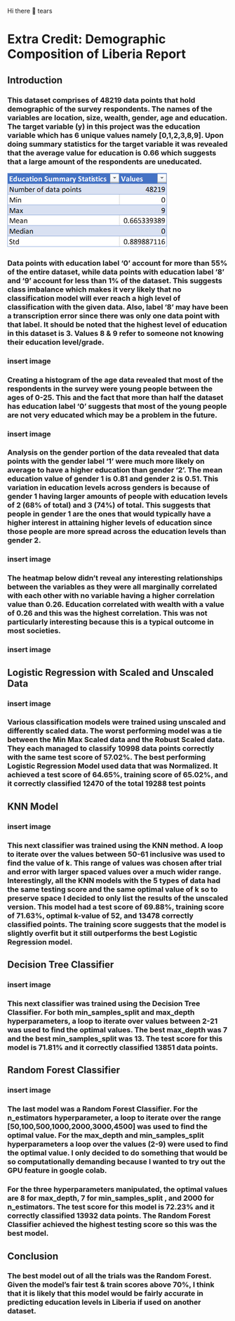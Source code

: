 Hi there 👋
tears

# Extra Credit: Demographic Composition of Liberia Report

## Introduction

### This dataset comprises of 48219 data points that hold demographic of the survey respondents. The names of the variables are location, size, wealth, gender, age and education. The target variable (y) in this project was the education variable which has 6 unique values namely [0,1,2,3,8,9]. Upon doing summary statistics for the target variable it was revealed that the average value for education is 0.66 which suggests that a large amount of the respondents are uneducated. 

![](Picture1.png)

### Data points with education label ‘0’ account for more than 55% of the entire dataset, while data points with education label ‘8’ and ‘9’ account for less than 1% of the dataset. This suggests class imbalance which makes it very likely that no classification model will ever reach a high level of classification with the given data. Also, label ‘8’ may have been a transcription error since there was only one data point with that label. It should be noted that the highest level of education in this dataset is 3. Values 8 & 9 refer to someone not knowing their education level/grade.

### insert image

### Creating a histogram of the age data revealed that most of the respondents in the survey were young people between the ages of 0-25. This and the fact that more than half the dataset has education label ‘0’ suggests that most of the young people are not very educated which may be a problem in the future.

### insert image

### Analysis on the gender portion of the data revealed that data points with the gender label ‘1’ were much more likely on average to have a higher education than gender ‘2’. The mean education value of gender 1 is 0.81 and gender 2 is 0.51. This variation in education levels across genders is because of gender 1 having larger amounts of people with education levels of 2 (68% of total) and 3 (74%) of total. This suggests that people in gender 1 are the ones that would typically have a higher interest in attaining higher levels of education since those people are more spread across the education levels than gender 2.

### insert image

### The heatmap below didn’t reveal any interesting relationships between the variables as they were all marginally correlated with each other with no variable having a higher correlation value than 0.26. Education correlated with wealth with a value of 0.26 and this was the highest correlation. This was not particularly interesting because this is a typical outcome in most societies.

### insert image

## Logistic Regression with Scaled and Unscaled Data
### insert image
### Various classification models were trained using unscaled and differently scaled data. The worst performing model was a tie between the Min Max Scaled data and the Robust Scaled data. They each managed to classify 10998 data points correctly with the same test score of 57.02%. The best performing Logistic Regression Model used data that was Normalized. It achieved a test score of 64.65%, training score of 65.02%, and it correctly classified 12470 of the total 19288 test points

## KNN Model
### insert image
### This next classifier was trained using the KNN method. A loop to iterate over the values between 50-61 inclusive was used to find the value of k. This range of values was chosen after trial and error with larger spaced values over a much wider range. Interestingly, all the KNN models with the 5 types of data had the same testing score and the same optimal value of k so to preserve space I decided to only list the results of the unscaled version. This model had a test score  of 69.88%, training score of 71.63%, optimal k-value of 52, and 13478 correctly classified points. The training score suggests that the model is slightly overfit but it still outperforms the best Logistic Regression model.

## Decision Tree Classifier
### insert image
### This next classifier was trained using the Decision Tree Classifier. For both min_samples_split and max_depth hyperparameters, a loop to iterate over values between 2-21 was used to find the optimal values. The best max_depth was 7 and the best min_samples_split was 13. The test score for this model is 71.81% and it correctly classified 13851 data points.

## Random Forest Classifier
### insert image
### The last model was a Random Forest Classifier. For the n_estimators hyperparameter, a loop to iterate over the range [50,100,500,1000,2000,3000,4500] was used to find the optimal value. For the max_depth and min_samples_split hyperparameters a loop over the values (2-9) were used to find the optimal value. I only decided to do something that would be so computationally demanding because I wanted to try out the GPU feature in google colab. 
### For the three hyperparameters manipulated, the optimal values are 8 for max_depth, 7 for min_samples_split , and 2000 for n_estimators. The test score for this model is 72.23% and it correctly classified 13932 data points. The Random Forest Classifier achieved the highest testing score so this was the best model. 


## Conclusion
### The best model out of all the trials was the Random Forest. Given the model’s fair test & train scores above 70%, I think that it is likely that this model would be fairly accurate in predicting education levels in Liberia if used on another dataset.



<!--
**daskeete/daskeete** is a ✨ _special_ ✨ repository because its `README.md` (this file) appears on your GitHub profile.

Here are some ideas to get you started:

- 🔭 I’m currently working on ...
- 🌱 I’m currently learning ...
- 👯 I’m looking to collaborate on ...
- 🤔 I’m looking for help with ...
- 💬 Ask me about ...
- 📫 How to reach me: ...
- 😄 Pronouns: ...
- ⚡ Fun fact: ...
-->
